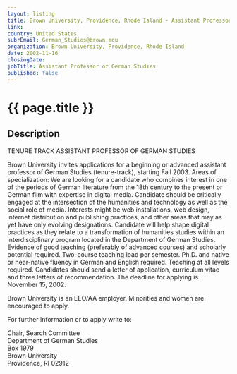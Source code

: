 ```yaml
---
layout: listing
title: Brown University, Providence, Rhode Island - Assistant Professor of German Studies
link:
country: United States
subrEmail: German_Studies@brown.edu
organization: Brown University, Providence, Rhode Island 
date: 2002-11-16
closingDate: 
jobTitle: Assistant Professor of German Studies
published: false
---
```



# {{ page.title }}

## Description


<p>TENURE TRACK ASSISTANT PROFESSOR OF GERMAN STUDIES</p>

<p>Brown University invites applications for a beginning or advanced assistant professor of German Studies (tenure-track), starting Fall 2003. Areas of specialization: We are looking for a candidate who combines interest in one of the periods of German literature from the 18th century to the present or German film with expertise in digital media. Candidate should be critically engaged at the intersection of the humanities and technology as well as the social role of media. Interests might be web installations, web design, internet  distribution and publishing practices, and other areas that may as yet have only evolving designations. Candidate will help shape digital practices as they relate to a transformation of humanities studies within an interdisciplinary program located in the Department of German Studies. Evidence of good teaching (preferably of advanced courses) and scholarly potential required. Two-course teaching load per semester. Ph.D. and native or near-native fluency in German and English required. Teaching at all levels required.
Candidates should send a letter of application, curriculum vitae and three letters of recommendation. The deadline for applying is November 15, 2002.</p>

<p>Brown University is an EEO/AA employer. Minorities and women are encouraged to apply.</p>

<p>For further information or to apply write to:</p>

<p>Chair, Search Committee</br>
Department of German Studies </br>
Box 1979 </br>
Brown University </br>
Providence, RI 02912 </br>

</p>
